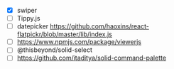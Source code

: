 -   [x] swiper
-   [ ] Tippy.js
-   [ ] datepicker https://github.com/haoxins/react-flatpickr/blob/master/lib/index.js
-   [ ] https://www.npmjs.com/package/viewerjs
-   [ ] @thisbeyond/solid-select
-   [ ] https://github.com/itaditya/solid-command-palette
